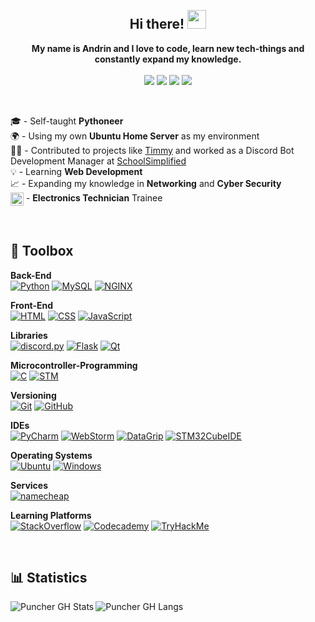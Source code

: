 <br>

<h2 align="center">Hi there! <img src="https://camo.githubusercontent.com/e8e7b06ecf583bc040eb60e44eb5b8e0ecc5421320a92929ce21522dbc34c891/68747470733a2f2f6d656469612e67697068792e636f6d2f6d656469612f6876524a434c467a6361737252346961377a2f67697068792e676966" width="30px"></h2>

<p align="center">
  <b>My name is Andrin and I love to code, learn new tech-things and constantly expand my knowledge.</b><br><br>
  <a align="center" href="mailto:andrin.schaller@hispeed.ch"><img src="https://img.shields.io/badge/-Mail-09313c?style=flat&logo=maildotru&logoColor=b5b5b5"></a>
  <a align="center" href="https://discord.com/users/305354423801217025"><img src="https://img.shields.io/badge/-Discord-09313c?style=flat&logo=discord"></a>
  <a align="center" href="https://stackoverflow.com/users/13508045/puncher?tab=profile"><img src="https://img.shields.io/badge/-StackOverflow-09313c?style=flat&logo=stackoverflow"></a>
  <a align="center" href="https://www.fiverr.com/puncher1"><img src="https://img.shields.io/badge/-Fiverr-09313c?style=flat&logo=fiverr"></a>
  
</p>

<br>

🎓 - Self-taught **Pythoneer** <br>
🌍 - Using my own **Ubuntu Home Server** as my environment <br>
👨‍💻 - Contributed to projects like [Timmy](https://github.com/School-Simplified/Timmy-SchoolSimplified) and worked as a Discord Bot Development Manager at [SchoolSimplified](https://schoolsimplified.org) <br>
💡 - Learning **Web Development** <br>
📈 - Expanding my knowledge in **Networking** and **Cyber Security** <br>
<img src="https://user-images.githubusercontent.com/65789180/205508012-003fada5-ac70-40be-a6fe-bbb9d54d98eb.png" width="21px" align="center"> - **Electronics Technician** Trainee <br>

<br>

## 🔧 Toolbox

**Back-End**<br>
[![Python](https://img.shields.io/badge/-Python-09313c?style=flat&logo=python)](https://python.org/)
[![MySQL](https://img.shields.io/badge/-MySQL-09313c?style=flat&logo=mysql)](https://www.mysql.com/)
[![NGINX](https://img.shields.io/badge/-NGINX-09313c?style=flat&logo=nginx&logoColor=009639)](https://www.nginx.com/)

**Front-End**<br>
[![HTML](https://img.shields.io/badge/-HTML-09313c?style=flat&logo=html5)](https://developer.mozilla.org/docs/Web/HTML)
[![CSS](https://img.shields.io/badge/-CSS-09313c?style=flat&logo=css3&logoColor=2965f1)](https://developer.mozilla.org/docs/Web/CSS)
[![JavaScript](https://img.shields.io/badge/-JavaScript-09313c?style=flat&logo=javascript)](https://developer.mozilla.org/docs/Web/JavaScript)

**Libraries**<br>
[![discord.py](https://img.shields.io/badge/-discord.py-09313c?style=flat&logo=discord)](https://discordpy.readthedocs.io/en/latest/)
[![Flask](https://img.shields.io/badge/-Flask-09313c?style=flat&logo=flask)](https://flask.palletsprojects.com/en/2.2.x/)
[![Qt](https://img.shields.io/badge/-Qt-09313c?style=flat&logo=qt)](https://www.qt.io/)

**Microcontroller-Programming**<br>
[![C](https://img.shields.io/badge/-C-09313c?style=flat&logo=c&logoColor=white&labelColor=00589c)](https://en.wikibooks.org/wiki/C_Programming)
[![STM](https://img.shields.io/badge/-STM-09313c?style=flat&logo=stmicroelectronics&logoColor=03234b&labelColor=white)](https://www.st.com/)

**Versioning**<br>
[![Git](https://img.shields.io/badge/-Git-09313c?style=flat&logo=git)](https://git-scm.com/)
[![GitHub](https://img.shields.io/badge/-GitHub-09313c?style=flat&logo=github)](https://github.com/)

**IDEs**<br>
[![PyCharm](https://img.shields.io/badge/-PyCharm-09313c?style=flat&logo=pycharm&logoColor=black&labelColor=8fe272)](https://www.jetbrains.com/pycharm/)
[![WebStorm](https://img.shields.io/badge/-WebStorm-09313c?style=flat&logo=webstorm&logoColor=black&labelColor=10a8d7)](https://www.jetbrains.com/webstorm/)
[![DataGrip](https://img.shields.io/badge/-DataGrip-09313c?style=flat&logo=datagrip&logoColor=black&labelColor=9386da)](https://www.jetbrains.com/datagrip/)
[![STM32CubeIDE](https://img.shields.io/badge/-STM32CubeIDE-09313c?style=flat&logo=stmicroelectronics&logoColor=03234b&labelColor=white)](https://www.st.com/en/development-tools/stm32cubeide.html)

**Operating Systems**<br>
[![Ubuntu](https://img.shields.io/badge/-Ubuntu-09313c?style=flat&logo=ubuntu)](https://ubuntu.com/)
[![Windows](https://img.shields.io/badge/-Windows-09313c?style=flat&logo=windows&logoColor=00adef)](https://www.microsoft.com/windows)

**Services**<br>
[![namecheap](https://img.shields.io/badge/-Namecheap-09313c?style=flat&logo=namecheap&logoColor=fb5e09)](https://namecheap.com/)

**Learning Platforms**<br>
[![StackOverflow](https://img.shields.io/badge/-StackOverflow-09313c?style=flat&logo=stackoverflow)](https://stackoverflow.com/)
[![Codecademy](https://img.shields.io/badge/-Codecademy-09313c?style=flat&logo=codecademy&logoColor=131c37&labelColor=white)](https://www.codecademy.com/)
[![TryHackMe](https://img.shields.io/badge/-TryHackMe-09313c?style=flat&logo=tryhackme)](https://tryhackme.com/)

<br>

## 📊 Statistics
<img align="left" alt="Puncher GH Stats" src="https://github-readme-stats.vercel.app/api?username=puncher1&card_width=400&show_icons=true&bg_color=300,19166f,8976ee&title_color=ffffff&icon_color=e80bc3&text_color=6b88cf&border_color=2e2d55&border_radius=8&count_private=true&hide=stars&include_all_commits=true">
<img align="center" alt="Puncher GH Langs" src="https://github-readme-stats.vercel.app/api/top-langs/?username=puncher1&layout=compact&bg_color=120,19166f,8976ee&title_color=ffffff&text_color=6b88cf&border_color=2e2d55&border_radius=8&hide=batchfile,ruby,lua&langs_count=10">

